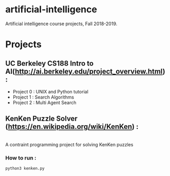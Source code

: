 # artificial-intelligence
Artificial intelligence course projects, Fall 2018-2019.

# Projects

## UC Berkeley CS188 Intro to AI(http://ai.berkeley.edu/project_overview.html) :

<ul>
   <li>
      Project 0 : UNIX and Python tutorial
   </li>
   <li>
      Project 1 : Search Algorithms
   </li>
   <li>
      Project 2 : Multi Agent Search
   </li>
</ul>

## KenKen Puzzle Solver (https://en.wikipedia.org/wiki/KenKen) :
<br />
A contraint programming project for solving KenKen puzzles
  
### How to run :

  ```
  python3 kenken.py
  ```
